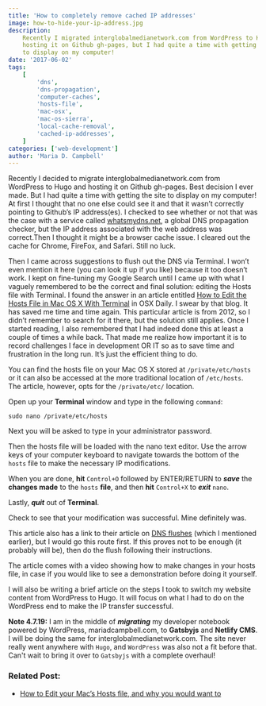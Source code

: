 ```yaml
---
title: 'How to completely remove cached IP addresses'
image: how-to-hide-your-ip-address.jpg
description:
    Recently I migrated interglobalmedianetwork.com from WordPress to Hugo and
    hosting it on Github gh-pages, but I had quite a time with getting the site
    to display on my computer!
date: '2017-06-02'
tags:
    [
        'dns',
        'dns-propagation',
        'computer-caches',
        'hosts-file',
        'mac-osx',
        'mac-os-sierra',
        'local-cache-removal',
        'cached-ip-addresses',
    ]
categories: ['web-development']
author: 'Maria D. Campbell'
---
```


Recently I decided to migrate interglobalmedianetwork.com from WordPress to Hugo
and hosting it on Github gh-pages. Best decision I ever made. But I had quite a
time with getting the site to display on my computer! At first I thought that no
one else could see it and that it wasn’t correctly pointing to Github’s IP
address(es). I checked to see whether or not that was the case with a service
called [whatsmydns.net](https://www.whatsmydns.net/), a global DNS propagation
checker, but the IP address associated with the web address was correct.Then I
thought it might be a browser cache issue. I cleared out the cache for Chrome,
FireFox, and Safari. Still no luck.

Then I came across suggestions to flush out the DNS via Terminal. I won’t even
mention it here (you can look it up if you like) because it too doesn’t work. I
kept on fine-tuning my Google Search until I came up with what I vaguely
remembered to be the correct and final solution: editing the Hosts file with
Terminal. I found the answer in an article entitled
[How to Edit the Hosts File in Mac OS X With Terminal](http://osxdaily.com/2012/08/07/edit-hosts-file-mac-os-x/)
in OSX Daily. I swear by that blog. It has saved me time and time again. This
particular article is from 2012, so I didn’t remember to search for it there,
but the solution still applies. Once I started reading, I also remembered that I
had indeed done this at least a couple of times a while back. That made me
realize how important it is to record challenges I face in development OR IT so
as to save time and frustration in the long run. It’s just the efficient thing
to do.

You can find the hosts file on your Mac OS X stored at `/private/etc/hosts` or
it can also be accessed at the more traditional location of `/etc/hosts`. The
article, however, opts for the `/private/etc/` location.

Open up your **Terminal** window and type in the following `command`:

```shell
sudo nano /private/etc/hosts
```

Next you will be asked to type in your administrator password.

Then the hosts file will be loaded with the nano text editor. Use the arrow keys
of your computer keyboard to navigate towards the bottom of the `hosts` file to
make the necessary IP modifications.

When you are done, **hit** `Control+O` followed by ENTER/RETURN to **_save_**
the **changes made** to the `hosts` **file**, and then **hit** `Control+X` to
**_exit_** `nano`.

Lastly, **_quit_** out of **Terminal**.

Check to see that your modification was successful. Mine definitely was.

This article also has a link to their article on
[DNS flushes](http://osxdaily.com/2008/03/21/how-to-flush-your-dns-cache-in-mac-os-x/)
(which I mentioned earlier), but I would go this route first. If this proves not
to be enough (it probably will be), then do the flush following their
instructions.

The article comes with a video showing how to make changes in your hosts file,
in case if you would like to see a demonstration before doing it yourself.

I will also be writing a brief article on the steps I took to switch my website
content from WordPress to Hugo. It will focus on what I had to do on the
WordPress end to make the IP transfer successful.

**Note 4.7.19:** I am in the middle of **_migrating_** my developer notebook
powered by WordPress, mariadcampbell.com, to **Gatsbyjs** and **Netlify CMS**. I
will be doing the same for interglobalmedianetwork.com. The site never really
went anywhere with `Hugo`, and `WordPress` was also not a fit before that. Can't
wait to bring it over to `Gatsbyjs` with a complete overhaul!

### Related Post:

-   [How to Edit your Mac’s Hosts file, and why you would want to](https://www.imore.com/how-edit-your-macs-hosts-file-and-why-you-would-want)
